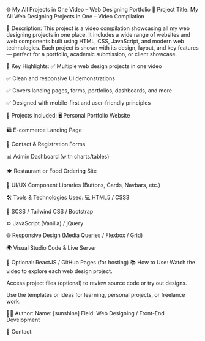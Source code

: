 🌐 My All Projects in One Video – Web Designing Portfolio
📌 Project Title:
My All Web Designing Projects in One – Video Compilation

🧠 Description:
This project is a video compilation showcasing all my web designing projects in one place. It includes a wide range of websites and web components built using HTML, CSS, JavaScript, and modern web technologies. Each project is shown with its design, layout, and key features — perfect for a portfolio, academic submission, or client showcase.

🎯 Key Highlights:
✅ Multiple web design projects in one video

✅ Clean and responsive UI demonstrations

✅ Covers landing pages, forms, portfolios, dashboards, and more

✅ Designed with mobile-first and user-friendly principles

📁 Projects Included:
🖥️ Personal Portfolio Website

🛍️ E-commerce Landing Page

📝 Contact & Registration Forms

📊 Admin Dashboard (with charts/tables)

🍽️ Restaurant or Food Ordering Site

🎨 UI/UX Component Libraries (Buttons, Cards, Navbars, etc.)

🛠️ Tools & Technologies Used:
💻 HTML5 / CSS3

🎨 SCSS / Tailwind CSS / Bootstrap

⚙️ JavaScript (Vanilla) / jQuery

🌐 Responsive Design (Media Queries / Flexbox / Grid)

🌍 Visual Studio Code & Live Server

🧪 Optional: ReactJS / GitHub Pages (for hosting)
📚 How to Use:
Watch the video to explore each web design project.

Access project files (optional) to review source code or try out designs.

Use the templates or ideas for learning, personal projects, or freelance work.

🙋‍♂️ Author:
Name: [sunshine]
Field: Web Designing / Front-End Development

📧 Contact:
